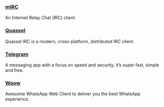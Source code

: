 ### [mIRC](http://www.mirc.com/)

An Internet Relay Chat \(IRC\) client.

### [Quassel](http://quassel-irc.org/)

Quassel IRC is a modern, cross-platform, distributed IRC client.

### [Telegram](https://desktop.telegram.org/)

A messaging app with a focus on speed and security, it’s super fast, simple and free.

### [Waow](http://dedg3.com/wao/)

Awesome WhatsApp Web Client to deliver you the best WhatsApp experience.

